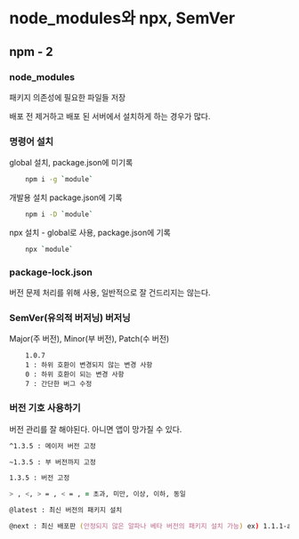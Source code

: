 # node_modules와 npx, SemVer

## npm - 2

### node_modules

패키지 의존성에 필요한 파일들 저장

배포 전 제거하고 배포 된 서버에서 설치하게 하는 경우가 많다.

### 명령어 설치

global 설치, package.json에 미기록

``` zsh
    npm i -g `module`
```

개발용 설치 package.json에 기록

``` zsh
    npm i -D `module`
```

npx 설치 - global로 사용, package.json에 기록

``` zsh
    npx `module`
```

### package-lock.json

버전 문제 처리를 위해 사용, 일반적으로 잘 건드리지는 않는다.

### SemVer(유의적 버저닝) 버저닝

Major(주 버전), Minor(부 버전), Patch(수 버전)

``` SemVer
    1.0.7
    1 : 하위 호환이 변경되지 않는 변경 사항
    0 : 하위 호환이 되는 변경 사항
    7 : 간단한 버그 수정
```

### 버전 기호 사용하기

버전 관리를 잘 해야된다. 아니면 앱이 망가질 수 있다.

``` zsh
^1.3.5 : 메이저 버전 고정

~1.3.5 : 부 버전까지 고정

1.3.5 : 버전 고정

> , <, > = , < = , = 초과, 미만, 이상, 이하, 동일 

@latest : 최신 버전의 패키지 설치

@next : 최신 배포판 (안정되지 않은 알파나 베타 버전의 패키지 설치 가능) ex) 1.1.1-alpha.0, 2.0.0-beta.1, 2.0.0-rc.0

```
